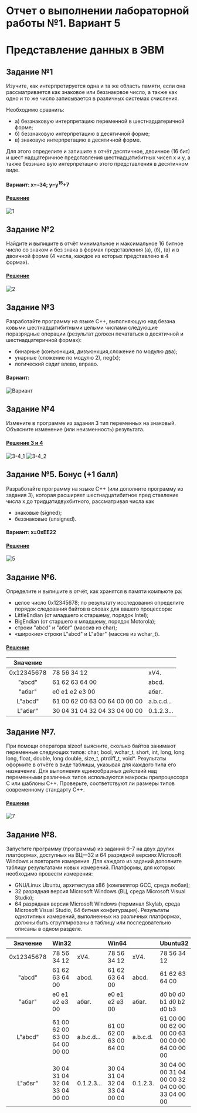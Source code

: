 # Отчет о выполнении лабораторной работы №1. Вариант 5
# Представление данных в ЭВМ

## Задание №1
Изучите, как интерпретируется одна и та же область памяти, если
она рассматривается как знаковое или беззнаковое число, а также как одно и то
же число записывается в различных системах счисления.

  Необходимо сравнить:
  
- а) беззнаковую интерпретацию переменной в шестнадцатеричной форме;
- б) беззнаковую интерпретацию в десятичной форме;
- в) знаковую интерпретацию в десятичной форме.

Для этого определите и запишите в отчёт десятичное, двоичное (16 бит) и шест
надцатеричное представления шестнадцатибитных чисел x и y, а также беззнако
вую интерпретацию этого представления в десятичном виде.

#### Вариант: x=-34; y=y<sup>15</sup>+7

#### [Решение](https://github.com/sekibura/Arh_VS_Labs/blob/master/Lab_1/code/first.cpp)
![1](https://user-images.githubusercontent.com/51335422/99256482-862e9480-2826-11eb-901c-f47a72fa0d37.png)

## Задание №2
Найдите и выпишите в отчёт минимальное и максимальное 16
битное число со знаком и без знака в формах представления (а), (б), (в) и в двоичной
форме (4 числа, каждое из которых представлено в 4 формах).

#### [Решение](https://github.com/sekibura/Arh_VS_Labs/blob/master/Lab_1/code/second.cpp)
![2](https://user-images.githubusercontent.com/51335422/99256583-ac543480-2826-11eb-88cd-f51f1afcabae.png)

## Задание №3
Разработайте программу на языке C++, выполняющую над беззна
ковыми шестнадцатибитными целыми числами следующие поразрядные операции
(результат должен печататься в десятичной и шестнадцатеричной формах):
- бинарные (конъюнкция, дизъюнкция,сложение по модулю два);
- унарные (сложение по модулю 2), neg(x);
- логический свдиг влево, вправо.

#### Вариант:

 ![Вариант](https://user-images.githubusercontent.com/51335422/99257378-fee22080-2827-11eb-9c52-b0a8b2f6eba8.png)

## Задание №4
Измените в программе из задания 3 тип переменных на знаковый.
Объясните изменение (или неизменность) результата.

#### [Решение 3 и 4](https://github.com/sekibura/Arh_VS_Labs/blob/master/Lab_1/code/third%2Bfour.cpp)
![3-4_1](https://user-images.githubusercontent.com/51335422/99257189-ab6fd280-2827-11eb-99bb-d53ae44e7625.png)
![3-4_2](https://user-images.githubusercontent.com/51335422/99257218-bdea0c00-2827-11eb-8563-81e3794eab02.png)

## Задание №5. Бонус (+1 балл)
Разработайте программу на языке C++ (или
дополните программу из задания 3), которая расширяет шестнадцатибитное пред
ставление числа x до тридцатидвухбитного, рассматривая числа как
- знаковые (signed);
- беззнаковые (unsigned).

#### Вариант: x=0xEE22

#### [Решение](https://github.com/sekibura/Arh_VS_Labs/blob/master/Lab_1/code/fivth.cpp)

![5](https://user-images.githubusercontent.com/51335422/99259413-0820bc80-282b-11eb-9860-adc713ac64ea.png)

## Задание №6.
Определите и выпишите в отчёт, как хранятся в памяти компьюте
ра:
- целое число 0x12345678; по результату исследования определите порядок
следования байтов в словах для вашего процессора:
- LittleEndian
(от младшего к старшему, порядок Intel);
- BigEndian
(от старшего к младшему, порядок Motorola);
- строки "abcd" и "абвг" (массив из char);
- «широкие» строки L"abcd" и L"абвг" (массив из wchar_t).

#### [Решение](https://github.com/sekibura/Arh_VS_Labs/blob/master/Lab_1/code/6.cpp)

| Значение |   |   |
|:--------:|---|---|
| 0x12345678   | 78 56 34 12  |  xV4. |   
| "abcd"   |  61 62 63 64 00 |  abcd. |   
| "абвг"   | e0 e1 e2 e3 00 |  абвг. |      
| L"abcd"  | 61 00 62 00 63 00 64 00 00 00  | a.b.c.d...  |   
| L"абвг"  | 30 04 31 04 32 04 33 04 00 00  | 0.1.2.3...  |   

## Задание №7.
При помощи оператора sizeof выясните, сколько байтов
занимают переменные следующих типов: char, bool, wchar_t, short, int,
long, long long, float, double, long double, size_t, ptrdiff_t,
void*. Результаты оформите в отчёте в виде таблицы, указывая для каждого типа
его назначение.
Для выполнения единообразных действий над переменными различных типов
используются макросы препроцессора C или шаблоны C++.
Проверьте, соответствуют ли размеры типов современному стандарту C++.

#### [Решение](https://github.com/sekibura/Arh_VS_Labs/blob/master/Lab_1/code/7.cpp)

![7](https://user-images.githubusercontent.com/51335422/99264241-415c2b00-2831-11eb-8fb0-1fe78186bf3f.png)

## Задание №8.
Запустите программу (программы) из заданий 6–7 на двух других
платформах, доступных на ВЦ—32
и 64
разрядной версиях Microsoft Windows
и повторите измерения.
Для каждого из заданий дополните таблицу результатами новых измерений.
Платформы, для которых необходимо провести измерения:
- GNU/Linux Ubuntu, архитектура x86 (компилятор GCC, среда любая);
- 32
разрядная версия Microsoft Windows (ВЦ, среда Microsoft Visual Studio);
- 64
разрядная версия Microsoft Windows (терминал Skylab, среда Microsoft
Visual Studio, 64
битная конфигурация).
Результаты однотипных измерений, выполненных на различных платформах,
должны быть сгруппированы в таблицу или последовательно описаны в одном
разделе.

| Значение | Win32  | |  Win64 | |Ubuntu32|| Ubuntu64||
|:--------:|---|---|---|---|---|---|---|---|
| 0x12345678   | 78 56 34 12  |  xV4. |78 56 34 12| xV4.|78 56 34 12| xV4.| 78 56 34 12| xV4.|     
| "abcd"   |  61 62 63 64 00 |  abcd. |61 62 63 64 00 |  abcd. |61 62 63 64 00 |  abcd. |61 62 63 64 00 |  abcd. |   
| "абвг"   | e0 e1 e2 e3 00 |  абвг. |e0 e1 e2 e3 00|абвг.|d0 b0 d0 b1 d0 b2 d0 b3|Ð°Ð±Ð²Ð³|d0 b0 d0 b1 d0 b2 d0 b3|Ð°Ð±Ð²Ð³|
| L"abcd"  | 61 00 62 00 63 00 64 00 00 00  | a.b.c.d...  |61 00 62 00 63 00 64 00|a.b.c.d.|61 00 00 00 62 00 00 00 63 00 00 00 64 00 00 00|a...b...c...d...|61 00 00 00 62 00 00 00 63 00 00 00 64 00 00 00|a...b...c...d...|
| L"абвг"  | 30 04 31 04 32 04 33 04 00 00  | 0.1.2.3...  |  30 04 31 04 32 04 33 04 00 00|0.1.2.3.|30 04 00 00 31 04 00 00 32 04 00 00 33 04 00 00|0...1...2...3...|30 04 00 00 31 04 00 00 32 04 00 00 33 04 00 00|0...1...2...3...|


